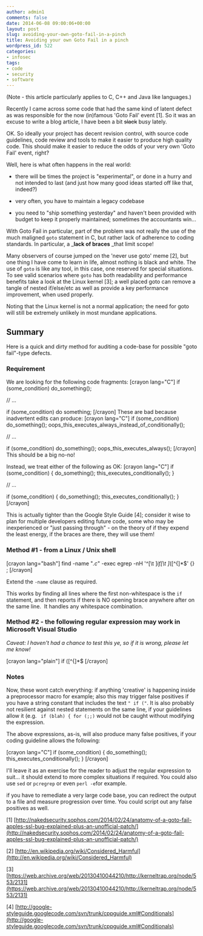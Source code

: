 ```yaml
---
author: admin1
comments: false
date: 2014-06-08 09:00:06+00:00
layout: post
slug: avoiding-your-own-goto-fail-in-a-pinch
title: Avoiding your own Goto Fail in a pinch
wordpress_id: 522
categories:
- infosec
tags:
- code
- security
- software
---
```


(Note - this article particularly applies to C, C++ and Java like languages.)

Recently I came across some code that had the same kind of latent defect as was responsible for the now (in)famous 'Goto Fail' event [1]. So it was an excuse to write a blog article, I have been a bit <del>slack</del> busy lately.

OK. So ideally your project has decent revision control, with source code guidelines, code review and tools to make it easier to produce high quality code. This should make it easier to reduce the odds of your very own 'Goto Fail' event, right?

Well, here is what often happens in the real world:



	
  * there will be times the project is "experimental", or done in a hurry and not intended to last (and just how many good ideas started off like that, indeed?)

	
  * very often, you have to maintain a legacy codebase

	
  * you need to "ship something yesterday" and haven't been provided with budget to keep it properly maintained; sometimes the accountants win...


With Goto Fail in particular, part of the problem was not really the use of the much maligned `goto` statement in C, but rather lack of adherence to coding standards. In particular, a _**lack of braces** _that limit scope!

Many observers of course jumped on the 'never use goto' meme [2], but one thing I have come to learn in life, almost nothing is black and white. The use of `goto` is like any tool, in this case, one reserved for special situations. To see valid scenarios where `goto` has both readability and performance benefits take a look at the Linux kernel [3]; a well placed goto can remove a tangle of nested if/else/etc as well as provide a key performance improvement, when used properly.

Noting that the Linux kernel is not a normal application; the need for goto will still be extremely unlikely in most mundane applications.


## Summary


Here is a quick and dirty method for auditing a code-base for possible "goto fail"-type defects.


### Requirement


We are looking for the following code fragments:
[crayon lang="C"]
if (some_condition)
    do_something();

// ...

if (some_condition) do something;
[/crayon]
These are bad because inadvertent edits can produce:
[crayon lang="C"]
if (some_condition)
    do_something();
    oops_this_executes_always_instead_of_conditionally();

// ...

if (some_condition) do_something(); oops_this_executes_always();
[/crayon]
This should be a big no-no!

Instead, we treat either of the following as OK:
[crayon lang="C"]
if (some_condition) { do_something(); this_executes_conditionally(); }

// ...

if (some_condition) {
    do_something();
    this_executes_conditionally();
}
[/crayon]

This is actually tighter than the Google Style Guide [4]; consider it wise to plan for multiple developers editing future code, some who may be inexperienced or "just passing through" - on the theory of if they expend the least energy, if the braces are there, they will use them!


### Method #1 - from a Linux / Unix shell


[crayon lang="bash"]
find -name "*.c*" -exec egrep -nH '^[\t ]*if[\t ]*\([^{]*$' {} \;
[/crayon]

Extend the `-name` clause as required.

This works by finding all lines where the first non-whitespace is the `if` statement, and then reports if there is NO opening brace anywhere after on the same line.  It handles any whitespace combination.


### Method #2 - the following regular expression may work in Microsoft Visual Studio


_Caveat: I haven't had a chance to test this ye, so if it is wrong, please let me know!_

[crayon lang="plain"]
if ([^{]*$
[/crayon]


### Notes


Now, these wont catch everything: if anything 'creative' is happening inside a preprocessor macro for example; also this may trigger false positives if you have a string constant that includes the text `" if ("`.  It is also probably not resilient against nested statements on the same line, if your guidelines allow it (e.g. ` if (blah) { for (;;)` would not be caught without modifying the expression.  

The above expressions, as-is, will also produce many false positives, if your coding guideline allows the following:

[crayon lang="C"]
if (some_condition)
{
    do_something();
    this_executes_conditionally();
}
[/crayon]

I'll leave it as an exercise for the reader to adjust the regular expression to suit... it should extend to more complex situations if required.  You could also use `sed` or `pcregrep` or even `perl -e`for example.

if you have to remediate a very large code base, you can redirect the output to a file and measure progression over time. You could script out any false positives as well.

[1] [http://nakedsecurity.sophos.com/2014/02/24/anatomy-of-a-goto-fail-apples-ssl-bug-explained-plus-an-unofficial-patch/](http://nakedsecurity.sophos.com/2014/02/24/anatomy-of-a-goto-fail-apples-ssl-bug-explained-plus-an-unofficial-patch/)

[2] [http://en.wikipedia.org/wiki/Considered_Harmful](http://en.wikipedia.org/wiki/Considered_Harmful)

[3] [https://web.archive.org/web/20130410044210/http://kerneltrap.org/node/553/2131](https://web.archive.org/web/20130410044210/http://kerneltrap.org/node/553/2131)

[4] [http://google-styleguide.googlecode.com/svn/trunk/cppguide.xml#Conditionals](http://google-styleguide.googlecode.com/svn/trunk/cppguide.xml#Conditionals)

